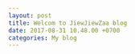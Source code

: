 ```yaml
---
layout: post
title: Welcom to JiewJiewZaa blog
date: 2017-08-31 10.48.00 +0700
categories: My blog
---
```



